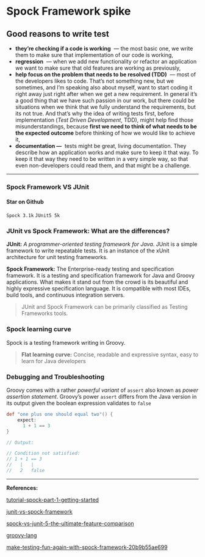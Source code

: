 # Spock Framework spike 

## Good reasons to write test

- **they’re checking if a code is working**  — the most basic one, we write them to make sure that implementation of our code is working,
- **regression**  — when we add new functionality or refactor an application we want to make sure that old features are working as previously,
- **help focus on the problem that needs to be resolved (TDD)**  — most of the developers likes to code. That’s not something new, but we sometimes, and I’m speaking also about myself, want to start coding it right away just right after when we get a new requirement. In general it’s a good thing that we have such passion in our work, but there could be situations when we think that we fully understand the requirements, but its not true. And that’s why the idea of writing tests first, before implementation (*Test Driven Development*, TDD), might help find those misunderstandings, because **first we need to think of what needs to be the expected outcome** before thinking of how we would like to achieve it,
- **documentation —**  tests might be great, living documentation. They describe how an application works and make sure to keep it that way. To keep it that way they need to be written in a very simple way, so that even non-developers could read them, and that might be a challenge.
---

### Spock Framework VS JUnit
#### Star on Github

`Spock 3.1k`  `JUnit5 5k`  

### JUnit vs Spock Framework: What are the differences?

**JUnit:** *A programmer-oriented testing framework for Java*. 
JUnit is a simple framework to write repeatable tests. It is an instance of the xUnit architecture for unit testing frameworks.

**Spock Framework:** The Enterprise-ready testing and specification framework. 
It is a testing and specification framework for Java and Groovy applications. 
What makes it stand out from the crowd is its beautiful and highly expressive specification language. 
It is compatible with most IDEs, build tools, and continuous integration servers.

> JUnit and Spock Framework can be primarily classified as Testing Frameworks tools.

### Spock learning curve

Spock is a testing framework writing in Groovy. 
> ****Flat learning curve:****  Concise, readable and expressive syntax, easy to learn for Java developers
> 

### Debugging  and Troubleshooting

Groovy comes with a rather *powerful variant* of `assert` also known as *power assertion statement*. 
Groovy’s power `assert` differs from the Java version in its output given the boolean expression validates to `false`

``` groovy
def "one plus one should equal two"() {
    expect:
      1 + 1 == 3
}

// Output:

// Condition not satisfied:
// 1 + 1 == 3
//   |   |
//   2   false
```

---

**References:**

[tutorial-spock-part-1-getting-started](https://blog.jetbrains.com/idea/2021/01/tutorial-spock-part-1-getting-started/)

[junit-vs-spock-framework](https://stackshare.io/stackups/junit-vs-spock-framework)

[spock-vs-junit-5-the-ultimate-feature-comparison](https://blog.solidsoft.pl/2020/04/15/spock-vs-junit-5-the-ultimate-feature-comparison/)

[groovy-lang](https://groovy-lang.org/testing.html)

[make-testing-fun-again-with-spock-framework-20b9b55ae699](https://medium.com/swlh/make-testing-fun-again-with-spock-framework-20b9b55ae699)
